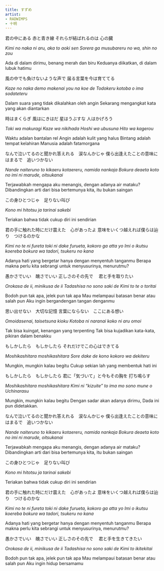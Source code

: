 ```yaml
---
title: すずめ
artist: 
- RADWIMPS 
- 十明
---
```

君の中にある 赤と青き線
それらが結ばれるのは 心の臓

*Kimi no naka ni aru, aka to aoki sen
Sorera ga musubareru no wa, shin no zou*

Ada di dalam dirimu, benang merah dan biru
Keduanya diikatkan, di dalam lubuk hatimu

風の中でも負けないような声で
届る言葉を今は育ててる

*Kaze no naka demo makenai you na koe de
Todokeru kotoba o ima sodateteru*

Dalam suara yang tidak dikalahkan oleh angin
Sekarang mengangkat kata yang akan diantarkan

時はまくらぎ
風はにきはだ
星はうぶすな
人はかげろう

*Toki wa makuragi
Kaze wa nikihada
Hoshi wa ubusuna
Hito wa kagerou*

Waktu adalan bantalan rel
Angin adalah kulit yang halus
Bintang adalah tempat kelahiran
Manusia adalah fatamorgana

なんで泣いてるのと聞かれ答えれる　涙なんかじゃ
僕ら出逢えたことの意味にはまるで　追いつかない

*Nande naiteruno to kikaeru kotaereru, namida nankaja
Bokura deaeta koto no imi ni marude, oitsukanai*

Terjawabkah mengapa aku menangis, dengan adanya air mataku?
Dibandingkan arti dari bisa bertemunya kita, itu bukan saingan

この身ひとつじゃ　足りない叫び

*Kono mi hitotsu ja tarinai sakebi*

Teriakan bahwa tidak cukup diri ini sendirian

君の手に触れた時にだけ震えた　心があったよ
意味をいくつ越えれば僕らは辿り　つけるのかな

*Kimi no te ni fureta toki ni dake furueta, kokoro ga atta yo
Imi o ikutsu koereba bokura wa tadori, tsukeru no kana*

Adanya hati yang bergetar hanya dengan menyentuh tanganmu
Berapa makna perlu kita sebrangi untuk menyusurinya, menurutmu?

愚かさでいい　醜さでいい
正しさのその先で　
君と手を取りたい

*Orokasa de ii, minikusa de ii
Tadashisa no sono saki de
Kimi to te o toritai*

Bodoh pun tak apa, jelek pun tak apa
Mau melampaui batasan benar atau salah pun
Aku ingin bergandengan tangan denganmu

思い出せない　大切な記憶
言葉にならない　ここにある想い

*Omoidasenai, taisetsuna kioku
Kotoba ni naranai koko ni aru omoi*

Tak bisa kuingat, kenangan yang terpenting
Tak bisa kujadikan kata-kata, pikiran dalam benakku

もしかしたら　もしかしたら
それだけでこの心はできてる

*Moshikashitara moshikashitara
Sore dake de kono kokoro wa dekiteru*

Mungkin, mungkin kalau begitu
Cukup sekian lah yang membentuk hati ini

もしかしたら　もしかしたら
君に「気づいて」と今もその胸を
打ち鳴らす

*Moshikashitara moshikashitara
Kimi ni “kizuite” to ima mo sono mune o
Uchinarasu*

Mungkin, mungkin kalau begitu
Dengan sadar akan adanya dirimu,
Dada ini pun didetakkan.

なんで泣いてるのと聞かれ答えれる　涙なんかじゃ
僕ら出逢えたことの意味にはまるで　追いつかない

*Nande naiteruno to kikaeru kotaereru, namida nankaja
Bokura deaeta koto no imi ni marude, oitsukanai*

Terjawabkah mengapa aku menangis, dengan adanya air mataku?
Dibandingkan arti dari bisa bertemunya kita, itu bukan saingan

この身ひとつじゃ　足りない叫び

*Kono mi hitotsu ja tarinai sakebi*

Teriakan bahwa tidak cukup diri ini sendirian

君の手に触れた時にだけ震えた　心があったよ
意味をいくつ越えれば僕らは辿り　つけるのかな

*Kimi no te ni fureta toki ni dake furueta, kokoro ga atta yo
Imi o ikutsu koereba bokura wa tadori, tsukeru no kana*

Adanya hati yang bergetar hanya dengan menyentuh tanganmu
Berapa makna perlu kita sebrangi untuk menyusurinya, menurutmu?

愚かさでいい　醜さでいい
正しさのその先で　
君と手を生きてきたい

*Orokasa de ii, minikusa de ii
Tadashisa no sono saki de
Kimi to ikitekitai*

Bodoh pun tak apa, jelek pun tak apa
Mau melampaui batasan benar atau salah pun
Aku ingin hidup bersamamu